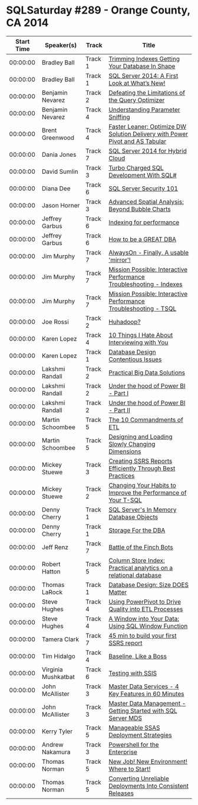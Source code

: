 # SQLSaturday #289 - Orange County, CA 2014
Start Time|Speaker(s)|Track|Title
---|---|---|---
00:00:00|Bradley Ball|Track 1|[Trimming Indexes Getting Your Database In Shape](10153.md)
00:00:00|Bradley Ball|Track 1|[SQL Server 2014: A First Look at What’s New!](10155.md)
00:00:00|Benjamin Nevarez|Track 2|[Defeating the Limitations of the Query Optimizer](10352.md)
00:00:00|Benjamin Nevarez|Track 4|[Understanding Parameter Sniffing](10353.md)
00:00:00|Brent Greenwood|Track 4|[Faster  Leaner: Optimize DW Solution Delivery with Power Pivot and AS Tabular](10709.md)
00:00:00|Dania Jones|Track 7|[SQL Server 2014 for Hybrid Cloud ](12141.md)
00:00:00|David Sumlin|Track 3|[Turbo Charged SQL Development With SQL#](12808.md)
00:00:00|Diana Dee|Track 6|[SQL Server Security 101](13418.md)
00:00:00|Jason Horner|Track 3|[Advanced Spatial Analysis: Beyond Bubble Charts](15818.md)
00:00:00|Jeffrey Garbus|Track 6|[Indexing for performance](16328.md)
00:00:00|Jeffrey Garbus|Track 6|[How to be a GREAT DBA](16331.md)
00:00:00|Jim Murphy|Track 7|[AlwaysOn - Finally, A usable 'mirror'!](16811.md)
00:00:00|Jim Murphy|Track 7|[Mission Possible: Interactive Performance Troubleshooting - Indexes](16812.md)
00:00:00|Jim Murphy|Track 7|[Mission Possible: Interactive Performance Troubleshooting - TSQL](16813.md)
00:00:00|Joe Rossi|Track 2|[Huhadoop?](17608.md)
00:00:00|Karen Lopez|Track 4|[10 Things I Hate About Interviewing with You](17872.md)
00:00:00|Karen Lopez|Track 1|[Database Design Contentious Issues](17874.md)
00:00:00|Lakshmi Randall|Track 2|[Practical Big Data Solutions](19243.md)
00:00:00|Lakshmi Randall|Track 2|[Under the hood of Power BI - Part I](19244.md)
00:00:00|Lakshmi Randall|Track 2|[Under the hood of Power BI - Part II](19245.md)
00:00:00|Martin Schoombee|Track 5|[The 10 Commandments of ETL](19753.md)
00:00:00|Martin Schoombee|Track 5|[Designing and Loading Slowly Changing Dimensions](19754.md)
00:00:00|Mickey Stuewe|Track 3|[Creating SSRS Reports Efficiently Through Best Practices](20394.md)
00:00:00|Mickey Stuewe|Track 2|[Changing Your Habits to Improve the Performance of Your T-SQL](20395.md)
00:00:00|Denny Cherry|Track 1|[SQL Server's In Memory Database Objects](21024.md)
00:00:00|Denny Cherry|Track 1|[Storage For the DBA](21027.md)
00:00:00|Jeff Renz|Track 7|[Battle of the Finch Bots](22916.md)
00:00:00|Robert Hatton|Track 5|[Column Store Index: Practical analytics on a relational database](23160.md)
00:00:00|Thomas LaRock|Track 1|[Database Design: Size DOES Matter](25147.md)
00:00:00|Steve Hughes|Track 4|[Using PowerPivot to Drive Quality into ETL Processes](25793.md)
00:00:00|Steve Hughes|Track 4|[A Window into Your Data: Using SQL Window Function](25795.md)
00:00:00|Tamera Clark|Track 7|[45 min to build your first SSRS report](26008.md)
00:00:00|Tim Hidalgo|Track 4|[Baseline,  Like a Boss](26571.md)
00:00:00|Virginia Mushkatbat|Track 6|[Testing with SSIS](27451.md)
00:00:00|John McAllister|Track 3|[Master Data Services - 4 Key Features in 60 Minutes](34668.md)
00:00:00|John McAllister|Track 3|[Master Data Management - Getting Started with SQL Server MDS](34669.md)
00:00:00|Kerry Tyler|Track 5|[Manageable SSAS Deployment Strategies](9083.md)
00:00:00|Andrew Nakamura|Track 3|[Powershell for the Enterprise](9557.md)
00:00:00|Thomas Norman|Track 5|[New Job! New Environment! Where to Start!](9845.md)
00:00:00|Thomas Norman|Track 5|[Converting Unreliable Deployments Into Consistent Releases](9846.md)
